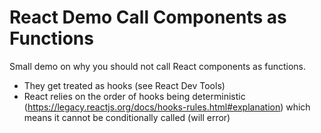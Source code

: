 # React Demo Call Components as Functions

Small demo on why you should not call React components as functions.
- They get treated as hooks (see React Dev Tools)
- React relies on the order of hooks being deterministic (https://legacy.reactjs.org/docs/hooks-rules.html#explanation) which means it cannot be conditionally called (will error)
